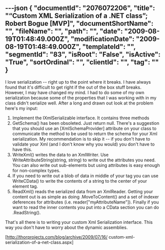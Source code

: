---json
{
  "documentId": "2076072206",
  "title": "“Custom XML Serialization of a .NET class”; Robert Bogue [MVP]",
  "documentShortName": "",
  "fileName": "",
  "path": "",
  "date": "2009-08-19T01:48:49.000Z",
  "modificationDate": "2009-08-19T01:48:49.000Z",
  "templateId": "",
  "segmentId": "83",
  "isRoot": "False",
  "isActive": "True",
  "sortOrdinal": "",
  "clientId": "",
  "tag": ""
}
---

I love serialization -- right up to the point where it breaks. I have always found that it's difficult to get right if the out of the box stuff breaks. However, I may have changed my mind. I had to do some of my own serialization because some of the properties that I was working with in my class didn't serialize well. After a long and drawn out look at the problem here's my input:

   1. Implement the IXmlSerializable interface. It contains three methods
   2. GetSchema() has been obsoleted. Just return null. There's a suggestion that you should use an [XmlSchemaProvider] attribute on your class to communicate the method to be used to return the schema for your Xml serialization. My recommendation is to skip it -- if you don't have to validate your Xml (and I don't know why you would) you don't have to have this.
   3. WriteXml() writes the data to an XmlWriter. Use WriteAttributeString(string, string) to write out the attributes you need. You can also write out sub-elements but using attributes is easy enough for non-complex types.
   4. If you need to write out a blob of data in middle of your tag you can use WriteCData() to write the contents of a string to the center of your element tag.
   5. ReadXml() reads the serialized data from an XmlReader. Getting your content out is as simple as doing .MoveToContent() and a set of indexer deferences for attributes (i.e. reader[&quot;myAttributeName&quot;]). Finally if you want to read the inner contents you put into a CData section you can do .ReadString(). 

That's all there is to writing your custom Xml Serialization interface. This way you don't have to worry about the dynamic assemblies.

[http://thorprojects.com/blog/archive/2009/07/16/
    custom-xml-serialization-of-a-net-class.aspx]
